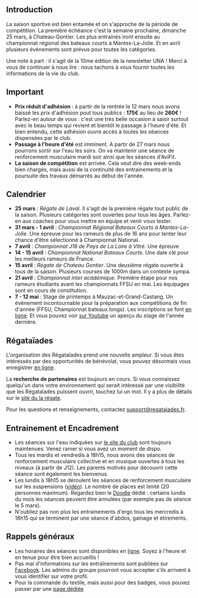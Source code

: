 ## Introduction

La saison sportive est bien entamée et on s'approche de la période de compétition. La première échéance c'est la semaine prochaine, dimanche 25 mars, à Chateau-Gontier. Les plus entrainés iront ensuite au championnat régional des bateaux courts à Mantes-La-Jolie. Et en avril plusieurs événements sont prévus pour toutes les catégories.

Une note à part : il s'agit de la 10me édition de la newsletter UNA ! Merci à vous de continuer à nous lire : nous tachons à vous fournir toutes les informations de la vie du club.

## Important

* **Prix réduit d'adhésion** : à partir de la rentrée le 12 mars nous avons baissé les prix d'adhésion pout tous publics : **175€** au lieu de **260€** ! Parlez-en autour de vous : c'est une très belle occasion à saisir surtout avec le beau temps qui revient et bientôt le passage à l'heure d'été. Et bien entendu, cette adhésion ouvre accès à toutes les séances dispensées par le club.
* **Passage à l'heure d'été** est imminent. A partir de 27 mars nous pourrons sortir sur l'eau les soirs. On va maintenir une séance de renforcement musculaire mardi soir ainsi que les séances d'AviFit.
* **La saison de compétition** est arrivée. Cela veut dire des week-ends bien chargés, mais aussi de la continuité des entrainements et la poursuite des travaux démarrés au début de l'année.

## Calendrier

* **25 mars** : *Régate de Laval*. Il s'agit de la première régate tout public de la saison. Plusieurs catégories sont ouvertes pour tous les âges. Parlez-en aux coaches pour vous mettre en équipe et venir vous tester.
* **31 mars - 1 avril** : *Championnat Régional Bateaux Courts à Mantes-La-Jolie*. Une épreuve pour les rameurs de plus de 16 ans pour tenter leur chance d'être sélectionné à Championnat National.
* **7 avril** : *Championnat J16 de Pays de La Loire à Vitré*. Une épreuve
* **14 - 15 avril** : *Championnat National Bateaux Courts*. Une date clé pour les meilleurs rameurs de France.
* **15 avril** : *Régate de Chateau Gontier*. Une deuxième régate ouverte à tous de la saison. Plusieurs courses de 1000m dans un contexte sympa.
* **21 avril** : *Championnat inter académique*. Première étape pour nos rameurs étudiants avant les championnats FFSU en mai. Les équipages sont en cours de constitution.
* **7 - 12 mai** : Stage de printemps à Mauzac-et-Grand-Castang. Un événement incontournable pour la préparation aux compétitions de fin d'année (FFSU, Championnat bateaux longs). Les inscriptions se font [en ligne](https://www.helloasso.com/associations/universite-de-nantes-aviron/evenements/stage-de-printemps-a-mauzac-et-grand-castang). Et vous pouvez voir [sur Youtube](https://youtu.be/9-01WItXess) un aperçu du stage de l'année dernière.

## Régataïades

L'organisation des Régataïades prend une nouvelle ampleur. Si vous êtes intéressés par des opportunités de bénévolat, vous pouvez désormais vous enregistrer [en ligne](http://registration.regataiades.fr/fr/volunteering-registration).

La **recherche de partenaires** est toujours en cours. Si vous connaissez quelqu'un dans votre environnement qui serait intéressé par une visibilité que les Régataïades puissent ouvrir, touchez lui un mot. Il y a plus de détails sur le [site du la régate](http://regataiades.fr/#partnership).

Pour les questions et renseignements, contactez support@regataiades.fr.

## Entrainement et Encadrement

* Les séances sur l'eau indiquées sur [le site du club](http://univ-nantes-aviron.fr/page/horaires) sont toujours maintenues. Venez ramer si vous avez un moment de dispo.  
* Tous les mardis et vendredis à 18h15, nous avons des séances de renforcement musculaire collective et en musique ouvertes à tous les niveaux (à partir de J12). Les parents motivés pour découvrir cette séance sont également les bienvenus.
* Les lundis à 18h15 se déroulent les séances de renforcement musculaire sur les suspensions ([vidéo](https://youtu.be/LEO7P1I8I4c)). Le nombre de places est limité (20 personnes maximum). Regardez bien le [Doodle](https://doodle.com/poll/78whtbrprvnf5kpk) dédié : certains lundis du mois les séances peuvent être annulées (par exemple pas de séance le 5 mars).
* N'oubliez pas non plus les entrainements d'ergo tous les mercredis à 18h15 qui se terminent par une séance d'abdos, gainage et étirements.

## Rappels généraux

* Les horaires des séances sont disponibles en [ligne](http://univ-nantes-aviron.fr/page/horaires). Soyez à l'heure et en tenue pour être bien accueillis !
* Pas mal d'informations sur les entraînements sont publiées sur [Facebook](https://www.facebook.com/groups/178457672172317/). Les admins du groupe pourront vous accepter s'ils arrivent à vous identifier sur votre profil.
* Pour la commande du textile, mais aussi pour des badges, vous pouvez passer par une [page dédiée](https://www.helloasso.com/associations/universite-de-nantes-aviron/evenements/vente-textile-2017-2018)
